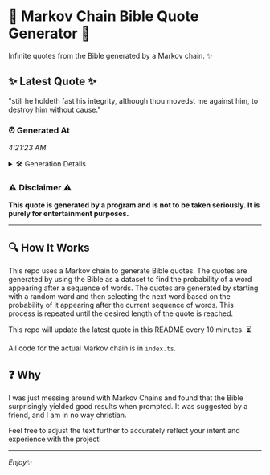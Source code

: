 # 📖 Markov Chain Bible Quote Generator 📖

Infinite quotes from the Bible generated by a Markov chain. ✨

## ✨ Latest Quote ✨
"still he holdeth fast his integrity, although thou movedst me against him, to destroy him without cause."

### ⏰ Generated At
*4:21:23 AM*

<details>
    <summary>🛠️ Generation Details</summary>
    <p>
        <strong>🌱 Seed:</strong> still<br>
        <strong>🔄 Iterations:</strong> 16<br>
        <strong>📜 Context History:</strong><br>[ still ]: he<br>[ still, he ]: holdeth<br>[ still, he, holdeth ]: fast<br>[ still, he, holdeth, fast ]: his<br>[ still, he, holdeth, fast, his ]: integrity,<br>[ still, he, holdeth, fast, his, integrity, ]: although<br>[ he, holdeth, fast, his, integrity,, although ]: thou<br>[ holdeth, fast, his, integrity,, although, thou ]: movedst<br>[ fast, his, integrity,, although, thou, movedst ]: me<br>[ his, integrity,, although, thou, movedst, me ]: against<br>[ integrity,, although, thou, movedst, me, against ]: him,<br>[ although, thou, movedst, me, against, him, ]: to<br>[ thou, movedst, me, against, him,, to ]: destroy<br>[ movedst, me, against, him,, to, destroy ]: him<br>[ me, against, him,, to, destroy, him ]: without<br>[ against, him,, to, destroy, him, without ]: cause.<br>
    </p>
</details>

### ⚠️ Disclaimer ⚠️
**This quote is generated by a program and is not to be taken seriously. It is purely for entertainment purposes.**

---

## 🔍 How It Works

This repo uses a Markov chain to generate Bible quotes. The quotes are generated by using the Bible as a dataset to find the probability of a word appearing after a sequence of words. The quotes are generated by starting with a random word and then selecting the next word based on the probability of it appearing after the current sequence of words. This process is repeated until the desired length of the quote is reached.

This repo will update the latest quote in this README every 10 minutes. ⏳

All code for the actual Markov chain is in `index.ts`.

## ❓ Why

I was just messing around with Markov Chains and found that the Bible surprisingly yielded good results when prompted. 
It was suggested by a friend, and I am in no way christian.

Feel free to adjust the text further to accurately reflect your intent and experience with the project!

---

*Enjoy*✨
